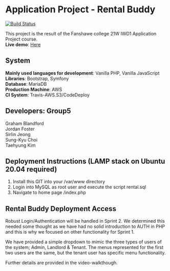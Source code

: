 # Application Project - Rental Buddy
 
[![Build Status](https://travis-ci.com/TaehyungAlexKim/Application-Project-Rental-Buddy.svg?token=aTxJ7y6DwwppjrZauChh&branch=main)](https://travis-ci.com/TaehyungAlexKim/Application-Project-Rental-Buddy)

This project is the result of the Fanshawe college 21W IWD1 Application Project course.  
**Live demo**: [Here](https://rental.fanshawe21w.tk/)

## System

**Mainly used languages for development**: Vanilla PHP, Vanilla JavaScript  
**Libraries**: Bootstrap, Symfony  
**Database**: MariaDB  
**Production Machine**: AWS  
**CI System**: Travis-AWS.S3/CodeDeploy  

## Developers: Group5

Graham Blandford  
Jordan Foster  
Sirlin Jeong  
Sung-Kyu Choi  
Taehyung Kim

## Deployment Instructions (LAMP stack on Ubuntu 20.04 required)

1. Install this GIT into your /var/www directory
2. Login into MySQL as root user and execute the script rental.sql
3. Navigate to home page /index.php

## Rental Buddy Deployment Access

Robust Login/Authentication will be handled in Sprint 2. We determined this needed some thought as we
have had no solid introduction to AUTH in PHP and this is why we focused on other functionality for Sprint 1.

We have provided a simple dropdown to mimic the three types of users of the system; Admin, Landlord & Tenant. 
The menus represented for the first two users are the same, but the tenant user has specific menu functionality.

Further details are provided in the video-walkthough.












